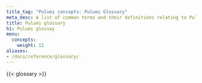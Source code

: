 ```yaml
---
title_tag: "Pulumi concepts: Pulumi Glossary"
meta_desc: A list of common terms and their definitions relating to Pulumi.
title: Pulumi glossary
h1: Pulumi glossay
menu:
  concepts:
    weight: 12
aliases:
- /docs/reference/glossary/
---
```


{{< glossary >}}

